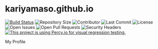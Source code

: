 # kariyamaso.github.io

[![Build Status](https://img.shields.io/endpoint.svg?url=https%3A%2F%2Factions-badge.atrox.dev/kariyamaso/kariyamaso.github.io/badge%3Fref%3Dmain&style=flat)](https://github.com/kariyamaso/kariyamaso.github.io/actions) ![Repository Size](https://img.shields.io/github/repo-size/kariyamaso/kariyamaso.github.io) ![Contributor](https://img.shields.io/github/contributors/kariyamaso/kariyamaso.github.io) ![Last Commit](https://img.shields.io/github/last-commit/kariyamaso/kariyamaso.github.io) ![License](https://img.shields.io/github/license/kariyamaso/kariyamaso.github.io) ![Open Issues](https://img.shields.io/github/issues/kariyamaso/kariyamaso.github.io?color=important) ![Open Pull Requests](https://img.shields.io/github/issues-pr/kariyamaso/kariyamaso.github.io?color=yellowgreen) ![Security Headers](https://img.shields.io/security-headers?url=https%3A%2F%2Fkariyamaso.github.io) [![This project is using Percy.io for visual regression testing.](https://percy.io/static/images/percy-badge.svg)](https://percy.io/kariyamaso/kariyamaso.github.io)

My Profile
